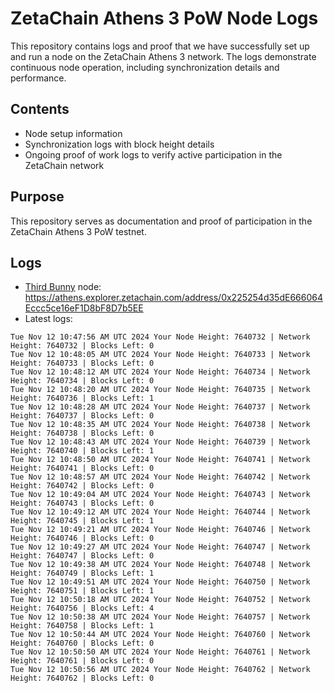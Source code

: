 # ZetaChain Athens 3 PoW Node Logs
This repository contains logs and proof that we have successfully set up and run a node on the ZetaChain Athens 3 network. The logs demonstrate continuous node operation, including synchronization details and performance.

## Contents
- Node setup information
- Synchronization logs with block height details
- Ongoing proof of work logs to verify active participation in the ZetaChain network

## Purpose
This repository serves as documentation and proof of participation in the ZetaChain Athens 3 PoW testnet.

## Logs

- [Third Bunny](https://thirdbunny.xyz/) node: https://athens.explorer.zetachain.com/address/0x225254d35dE666064Eccc5ce16eF1D8bF8D7b5EE
- Latest logs:
```
Tue Nov 12 10:47:56 AM UTC 2024 Your Node Height: 7640732 | Network Height: 7640732 | Blocks Left: 0
Tue Nov 12 10:48:05 AM UTC 2024 Your Node Height: 7640733 | Network Height: 7640733 | Blocks Left: 0
Tue Nov 12 10:48:12 AM UTC 2024 Your Node Height: 7640734 | Network Height: 7640734 | Blocks Left: 0
Tue Nov 12 10:48:20 AM UTC 2024 Your Node Height: 7640735 | Network Height: 7640736 | Blocks Left: 1
Tue Nov 12 10:48:28 AM UTC 2024 Your Node Height: 7640737 | Network Height: 7640737 | Blocks Left: 0
Tue Nov 12 10:48:35 AM UTC 2024 Your Node Height: 7640738 | Network Height: 7640738 | Blocks Left: 0
Tue Nov 12 10:48:43 AM UTC 2024 Your Node Height: 7640739 | Network Height: 7640740 | Blocks Left: 1
Tue Nov 12 10:48:50 AM UTC 2024 Your Node Height: 7640741 | Network Height: 7640741 | Blocks Left: 0
Tue Nov 12 10:48:57 AM UTC 2024 Your Node Height: 7640742 | Network Height: 7640742 | Blocks Left: 0
Tue Nov 12 10:49:04 AM UTC 2024 Your Node Height: 7640743 | Network Height: 7640743 | Blocks Left: 0
Tue Nov 12 10:49:12 AM UTC 2024 Your Node Height: 7640744 | Network Height: 7640745 | Blocks Left: 1
Tue Nov 12 10:49:21 AM UTC 2024 Your Node Height: 7640746 | Network Height: 7640746 | Blocks Left: 0
Tue Nov 12 10:49:27 AM UTC 2024 Your Node Height: 7640747 | Network Height: 7640747 | Blocks Left: 0
Tue Nov 12 10:49:38 AM UTC 2024 Your Node Height: 7640748 | Network Height: 7640749 | Blocks Left: 1
Tue Nov 12 10:49:51 AM UTC 2024 Your Node Height: 7640750 | Network Height: 7640751 | Blocks Left: 1
Tue Nov 12 10:50:18 AM UTC 2024 Your Node Height: 7640752 | Network Height: 7640756 | Blocks Left: 4
Tue Nov 12 10:50:38 AM UTC 2024 Your Node Height: 7640757 | Network Height: 7640758 | Blocks Left: 1
Tue Nov 12 10:50:44 AM UTC 2024 Your Node Height: 7640760 | Network Height: 7640760 | Blocks Left: 0
Tue Nov 12 10:50:50 AM UTC 2024 Your Node Height: 7640761 | Network Height: 7640761 | Blocks Left: 0
Tue Nov 12 10:50:56 AM UTC 2024 Your Node Height: 7640762 | Network Height: 7640762 | Blocks Left: 0
```
